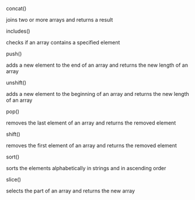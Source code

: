 concat()

joins two or more arrays and returns a result

includes()

checks if an array contains a specified element

push()

adds a new element to the end of an array and returns the new length of an array

unshift()

adds a new element to the beginning of an array and returns the new length of an array


pop()

removes the last element of an array and returns the removed element

shift()

removes the first element of an array and returns the removed element

sort()

sorts the elements alphabetically in strings and in ascending order

slice()

selects the part of an array and returns the new array